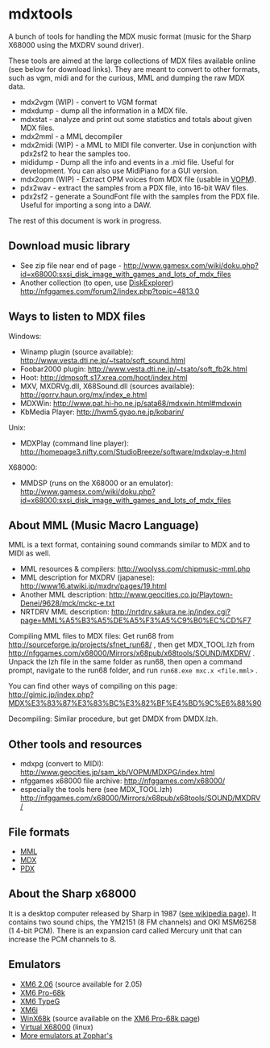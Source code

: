 mdxtools
========

A bunch of tools for handling the MDX music format (music for the Sharp X68000 using the MXDRV sound driver).

These tools are aimed at the large collections of MDX files available online (see below for download links). They are meant to convert to other formats, such as vgm, midi and for the curious, MML and dumping the raw MDX data.

* mdx2vgm (WIP) - convert to VGM format
* mdxdump - dump all the information in a MDX file.
* mdxstat - analyze and print out some statistics and totals about given MDX files.
* mdx2mml - a MML decompiler
* mdx2midi (WIP) - a MML to MIDI file converter. Use in conjunction with pdx2sf2 to hear the samples too.
* mididump - Dump all the info and events in a .mid file. Useful for development. You can also use MidiPiano for a GUI version.
* mdx2opm (WIP) - Extract OPM voices from MDX file (usable in [VOPM](http://www.geocities.jp/sam_kb/VOPM/)).
* pdx2wav - extract the samples from a PDX file, into 16-bit WAV files.
* pdx2sf2 - generate a SoundFont file with the samples from the PDX file. Useful for importing a song into a DAW.

The rest of this document is work in progress.

Download music library
----------------------

* See zip file near end of page - http://www.gamesx.com/wiki/doku.php?id=x68000:sxsi_disk_image_with_games_and_lots_of_mdx_files
* Another collection (to open, use [DiskExplorer](http://hp.vector.co.jp/authors/VA013937/editdisk/index_e.html)) http://nfggames.com/forum2/index.php?topic=4813.0

Ways to listen to MDX files
---------------------------

Windows:

* Winamp plugin (source available): http://www.vesta.dti.ne.jp/~tsato/soft_sound.html
* Foobar2000 plugin: http://www.vesta.dti.ne.jp/~tsato/soft_fb2k.html
* Hoot: http://dmpsoft.s17.xrea.com/hoot/index.html
* MXV, MXDRVg.dll, X68Sound.dll (sources available): http://gorry.haun.org/mx/index_e.html
* MDXWin: http://www.pat.hi-ho.ne.jp/sata68/mdxwin.html#mdxwin
* KbMedia Player: http://hwm5.gyao.ne.jp/kobarin/

Unix:

* MDXPlay (command line player): http://homepage3.nifty.com/StudioBreeze/software/mdxplay-e.html

X68000:

* MMDSP (runs on the X68000 or an emulator): http://www.gamesx.com/wiki/doku.php?id=x68000:sxsi_disk_image_with_games_and_lots_of_mdx_files

About MML (Music Macro Language)
--------------------------------
MML is a text format, containing sound commands similar to MDX and to MIDI as well.

* MML resources & compilers: http://woolyss.com/chipmusic-mml.php
* MML description for MXDRV (japanese): http://www16.atwiki.jp/mxdrv/pages/19.html
* Another MML description: http://www.geocities.co.jp/Playtown-Denei/9628/mck/mckc-e.txt
* NRTDRV MML description: http://nrtdrv.sakura.ne.jp/index.cgi?page=MML%A5%B3%A5%DE%A5%F3%A5%C9%B0%EC%CD%F7

Compiling MML files to MDX files: Get run68 from http://sourceforge.jp/projects/sfnet_run68/ , then get MDX_TOOL.lzh from http://nfggames.com/x68000/Mirrors/x68pub/x68tools/SOUND/MXDRV/ . Unpack the lzh file in the same folder as run68, then open a command prompt, navigate to the run68 folder, and run `run68.exe mxc.x <file.mml>` .

You can find other ways of compiling on this page: http://gimic.jp/index.php?MDX%E3%83%87%E3%83%BC%E3%82%BF%E4%BD%9C%E6%88%90

Decompiling: Similar procedure, but get DMDX from DMDX.lzh.


Other tools and resources
-------------------------

* mdxpg (convert to MIDI): http://www.geocities.jp/sam_kb/VOPM/MDXPG/index.html
* nfggames x68000 file archive: http://nfggames.com/x68000/
* especially the tools here (see MDX_TOOL.lzh) http://nfggames.com/x68000/Mirrors/x68pub/x68tools/SOUND/MXDRV/

File formats
------------

* [MML](docs/MML.md)
* [MDX](docs/MDX.md)
* [PDX](docs/PDX.md)


About the Sharp x68000
----------------------

It is a desktop computer released by Sharp in 1987 ([see wikipedia page](http://en.wikipedia.org/wiki/Sharp_X68000)). It contains two sound chips, the YM2151 (8 FM channels) and OKI MSM6258 (1 4-bit PCM). There is an expansion card called Mercury unit that can increase the PCM channels to 8.

Emulators
---------

* [XM6 2.06](http://yohkai.no-ip.info/x680x0/XM6.htm) (source available for 2.05)
* [XM6 Pro-68k](http://mijet.eludevisibility.org/XM6%20Pro-68k/XM6%20Pro-68k.html)
* [XM6 TypeG](http://www.geocities.jp/kugimoto0715/xm6g_win32.html)
* [XM6i](http://xm6i.org/)
* [WinX68k](http://www.geocities.jp/winx68khighspeed/) (source available on the [XM6 Pro-68k page](http://mijet.eludevisibility.org/XM6%20Pro-68k/XM6%20Pro-68k.html))
* [Virtual X68000](http://www.vx68k.org/vx68k/) (linux)
* [More emulators at Zophar's](http://www.zophar.net/x68000.html)
